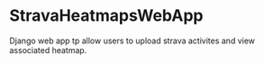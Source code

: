 # StravaHeatmapsWebApp
Django web app tp allow users to upload strava activites and view associated heatmap.
